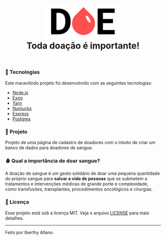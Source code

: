 <h1 align="center">
  <img src="./public/logo.png" width="250px" /><br>
  Toda doação é importante!
</h2>

<br>

### :rocket: Tecnologias
Este maravilindo projeto foi desenvolvido com as seguintes tecnologias:
- [Node.js](https://nodejs.org/en/)
- [Expo](https://expo.io/)
- [Yarn](https://yarnpkg.com/)
- [Nunjucks](https://mozilla.github.io/nunjucks/)
- [Express](https://expressjs.com/pt-br/)
- [Postgres](https://node-postgres.com/)

### :syringe: Projeto

Projeto de uma página de cadastro de doadores com o intuito de criar um banco de dados para doadores de sangue. 

### 🩸 Qual a importância de doar sangue? <br>
A doação de sangue é um gesto solidário de doar uma pequena quantidade do próprio sangue para <b>salvar a vida de pessoas</b> que se submetem a tratamentos e intervenções médicas de grande porte e complexidade, como transfusões, transplantes, procedimentos oncológicos e cirurgias.

### :memo: Licença

Esse projeto está sob a licença MIT. Veja o arquivo [LICENSE](LICENSE.md) para mais detalhes.

---

Feito por Iberthy Allano.
